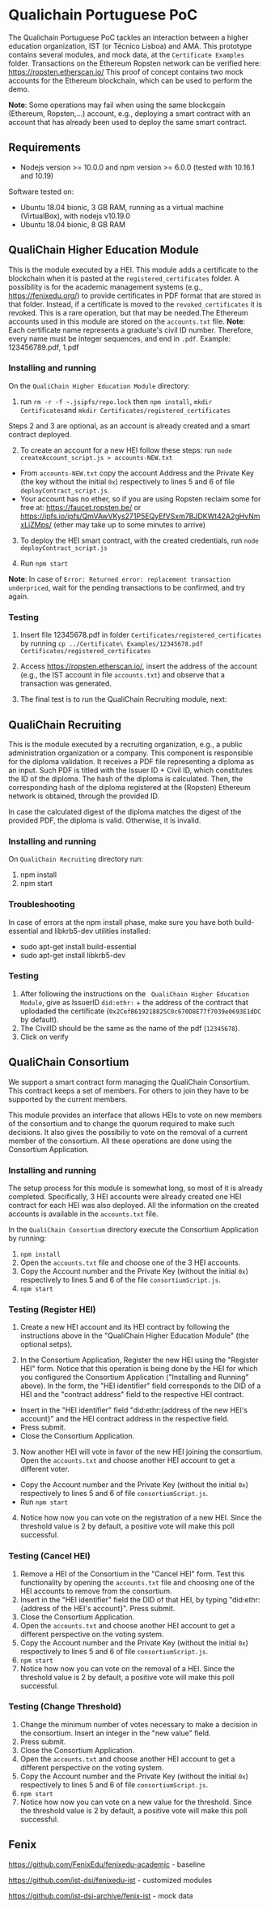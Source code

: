 # Qualichain Portuguese PoC
The Qualichain Portuguese PoC tackles an interaction between a higher education organization, IST (or Técnico Lisboa) and AMA.
This prototype contains several modules, and mock data, at the ``Certificate Examples`` folder.
Transactions on the Ethereum Ropsten network can be verified here: https://ropsten.etherscan.io/
This proof of concept contains two mock accounts for the Ethereum blockchain, which can be used to perform the demo. 

**Note**: Some operations may fail when using the same blockcgain (Ethereum, Ropsten,...) account, e.g., deploying a smart contract with an account that has already been used to deploy the same smart contract.

## Requirements
* Nodejs version >= 10.0.0 and npm version >= 6.0.0 (tested with 10.16.1 and 10.19)

Software tested on:
* Ubuntu 18.04 bionic, 3 GB RAM, running as a virtual machine (VirtualBox), with nodejs v10.19.0
* Ubuntu 18.04 bionic, 8 GB RAM

## QualiChain Higher Education Module

This is the module executed by a HEI. This module adds a certificate to the blockchain when it is pasted at the ``registered_certificates`` folder. A possibility is for the academic management systems (e.g., https://fenixedu.org/) to provide certificates in PDF format that are stored in that folder. Instead, if a certificate is moved to the ``revoked_certificates`` it is revoked. This is a rare operation, but that may be needed.The Ethereum accounts used in this module are stored on the ``accounts.txt`` file.
**Note**: Each certificate name represents a graduate's civil ID number. Therefore, every name must be integer sequences, and end in ``.pdf``. Example: 123456789.pdf, 1.pdf

### Installing and running
On the ``QualiChain Higher Education Module`` directory:

1. run ``rm -r -f ~.jsipfs/repo.lock`` then ``npm install``, ``mkdir Certificates``and ``mkdir Certificates/registered_certificates``

Steps 2 and 3 are optional, as an account is already created and a smart contract deployed.

2. To create an account for a new HEI follow these steps: 
run ``node createAccount_script.js > accounts-NEW.txt``

* From ``accounts-NEW.txt`` copy the account Address and the Private Key (the key without the initial `0x`) respectively to lines 5 and 6 of file ``deployContract_script.js``.
* Your account has no ether, so if you are using Ropsten reclaim some for free at: https://faucet.ropsten.be/ or https://ipfs.io/ipfs/QmVAwVKys271P5EQyEfVSxm7BJDKWt42A2gHvNmxLjZMps/ (ether may take up to some minutes to arrive)

3. To deploy the HEI smart contract, with the created credentials, run ``node deployContract_script.js``
 
4. Run ``npm start``

**Note**: In case of ``Error: Returned error: replacement transaction underpriced``, wait for the pending transactions to be confirmed, and try again.

### Testing
1. Insert file 12345678.pdf in folder ``Certificates/registered_certificates`` by running ``cp ../Certificate\ Examples/12345678.pdf Certificates/registered_certificates``

2. Access https://ropsten.etherscan.io/, insert the address of the account (e.g., the IST account in file ``accounts.txt``) and observe that a transaction was generated. 

3. The final test is to run the QualiChain Recruiting module, next:

## QualiChain Recruiting

This is the module executed by a recruiting organization, e.g., a public administration organization or a company. This component is responsible for the diploma validation. It receives a PDF file representing a diploma as an input. 
Such PDF is titled with the Issuer ID + Civil ID, which constitutes the ID of the diploma. The hash of the diploma is calculated. Then, the corresponding hash of the diploma registered at the (Ropsten) Ethereum network is obtained, through the provided ID.

In case the calculated digest of the diploma matches the digest of the provided PDF, the diploma is valid. Otherwise, it is invalid.

### Installing and running

On ``QualiChain Recruiting`` directory run:
1. npm install
2. npm start

### Troubleshooting
In case of errors at the npm install phase, make sure you have both build-essential and libkrb5-dev utilities installed: 
* sudo apt-get install build-essential
* sudo apt-get install libkrb5-dev

### Testing
1. After following the instructions on the `` QualiChain Higher Education Module``, give as IssuerID ``did:ethr:`` + the address of the contract that uplodaded the certificate (``0x2CefB619218825C0c670D8E77f7039e0693E1dDC`` by default).
2. The CivilID should be the same as the name of the pdf (``12345678``).
3. Click on verify


## QualiChain Consortium

We support a smart contract form managing the QualiChain Consortium. This contract keeps a set of members. For others to join they have to be supported by the current members. 

This module provides an interface that allows HEIs to vote on new members of the consortium and to change the quorum required to make such decisions. It also gives the possibiliy to vote on the removal of a current member of the consortium. All these operations are done using the Consortium Application.

### Installing and running
The setup process for this module is somewhat long, so most of it is already completed. Specifically, 3 HEI accounts were already created one HEI contract for each HEI was also deployed. All the information on the created accounts is available in the ``accounts.txt`` file.

In the ``QualiChain Consortium`` directory execute the Consortium Application by running:
1. ``npm install``
2. Open the ``accounts.txt`` file and choose one of the 3 HEI accounts.
3. Copy the Account number and the Private Key (without the initial `0x`) respectively to lines 5 and 6 of the file ``consortiumScript.js``.
4. ``npm start``

### Testing (Register HEI)
1. Create a new HEI account and its HEI contract by following the instructions above in the "QualiChain Higher Education Module" (the optional setps).

2. In the Consortium Application, Register the new HEI using the "Register HEI" form. Notice that this operation is being done by the HEI for which you configured the Consortium Application ("Installing and Running" above). In the form, the "HEI identifier" field corresponds to the DID of a HEI and the "contract address" field to the respective HEI contract. 
* Insert in the "HEI identifier" field "did:ethr:{address of the new HEI's account}" and the HEI contract address in the respective field. 
* Press submit.
* Close the Consortium Application.

3. Now another HEI will vote in favor of the new HEI joining the consortium. Open the ``accounts.txt`` and choose another HEI account to get a different voter.
* Copy the Account number and the Private Key (without the initial `0x`) respectively to lines 5 and 6 of file ``consortiumScript.js``.
* Run ``npm start``

4. Notice how now you can vote on the registration of a new HEI. Since the threshold value is 2 by default, a positive vote will make this poll successful.

### Testing (Cancel HEI)
1. Remove a HEI of the Consortium in the "Cancel HEI" form. Test this functionality by opening the ``accounts.txt`` file and choosing one of the HEI accounts to remove from the consortium. 
2. Insert in the "HEI identifier" field the DID of that HEI, by typing "did:ethr:{address of the HEI's account}". Press submit.
3. Close the Consortium Application.
4. Open the ``accounts.txt`` and choose another HEI account to get a different perspective on the voting system.
5. Copy the Account number and the Private Key (without the initial `0x`) respectively to lines 5 and 6 of file ``consortiumScript.js``.
6. ``npm start``
7. Notice how now you can vote on the removal of a HEI. Since the threshold value is 2 by default, a positive vote will make this poll successful.

### Testing (Change Threshold)
1. Change the minimum number of votes necessary to make a decision in the consortium. Insert an integer in the "new value" field.
2. Press submit.
3. Close the Consortium Application.
4. Open the ``accounts.txt`` and choose another HEI account to get a different perspective on the voting system.
5. Copy the Account number and the Private Key (without the initial `0x`) respectively to lines 5 and 6 of file ``consortiumScript.js``.
6. ``npm start``
7. Notice how now you can vote on a new value for the threshold. Since the threshold value is 2 by default, a positive vote will make this poll successful.

## Fenix
https://github.com/FenixEdu/fenixedu-academic - baseline 

https://github.com/ist-dsi/fenixedu-ist - customized modules

https://github.com/ist-dsi-archive/fenix-ist - mock data

